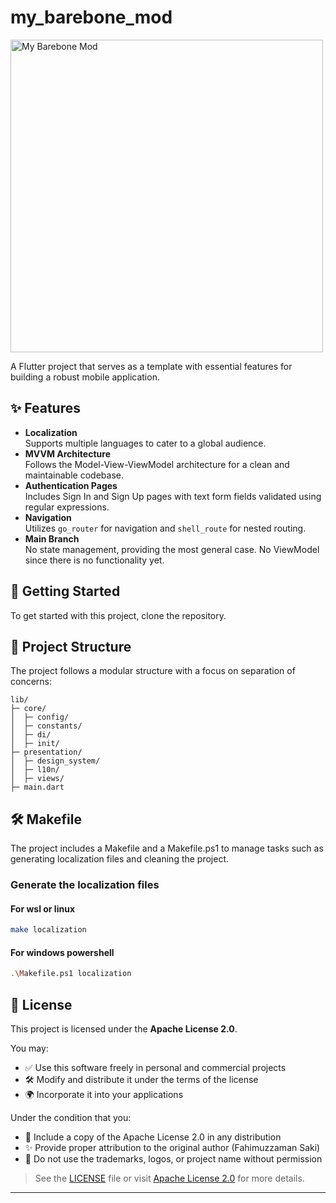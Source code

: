 # my_barebone_mod

<img src="https://github.com/user-attachments/assets/dbfead88-5c11-4eef-bacd-3e9005764e30" alt="My Barebone Mod" width="500">

A Flutter project that serves as a template with essential features for building a robust mobile application.

## ✨ Features

- **Localization**  
  Supports multiple languages to cater to a global audience.
- **MVVM Architecture**  
  Follows the Model-View-ViewModel architecture for a clean and maintainable codebase.
- **Authentication Pages**  
  Includes Sign In and Sign Up pages with text form fields validated using regular expressions.
- **Navigation**  
  Utilizes `go_router` for navigation and `shell_route` for nested routing.
- **Main Branch**  
  No state management, providing the most general case. No ViewModel since there is no functionality yet.

## 🚀 Getting Started

To get started with this project, clone the repository.

## 📁 Project Structure

The project follows a modular structure with a focus on separation of concerns:

    lib/
    ├─ core/
    │  ├─ config/
    │  ├─ constants/
    │  ├─ di/
    │  ├─ init/
    ├─ presentation/
    │  ├─ design_system/
    │  ├─ l10n/
    │  ├─ views/
    ├─ main.dart

## 🛠 Makefile

The project includes a Makefile and a Makefile.ps1  to manage tasks such as generating localization files and cleaning the project.

### Generate the localization files

#### For wsl or linux

```sh
make localization
```

#### For windows powershell

```sh
.\Makefile.ps1 localization
```

## 📄 License

This project is licensed under the **Apache License 2.0**.

You may:

- ✅ Use this software freely in personal and commercial projects  
- 🛠️ Modify and distribute it under the terms of the license  
- 🌍 Incorporate it into your applications  

Under the condition that you:

- 🔐 Include a copy of the Apache License 2.0 in any distribution  
- ✨ Provide proper attribution to the original author (Fahimuzzaman Saki)  
- 🚫 Do not use the trademarks, logos, or project name without permission  

> See the [LICENSE](LICENSE) file or visit [Apache License 2.0](https://www.apache.org/licenses/LICENSE-2.0) for more details.

---
